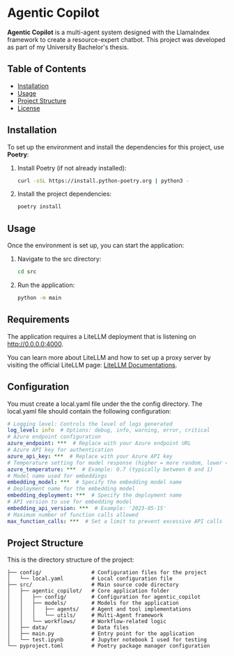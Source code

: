 # Agentic Copilot

**Agentic Copilot** is a multi-agent system designed with the LlamaIndex framework to create a resource-expert chatbot. This project was developed as part of my University Bachelor's thesis.

## Table of Contents

- [Installation](#installation)
- [Usage](#usage)
- [Project Structure](#project-structure)
- [License](#license)

## Installation

To set up the environment and install the dependencies for this project, use **Poetry**:

1. Install Poetry (if not already installed):

   ```bash
   curl -sSL https://install.python-poetry.org | python3 -
   ```

2. Install the project dependencies:

   ```bash
   poetry install
   ```

## Usage

Once the environment is set up, you can start the application:

1. Navigate to the src directory:

   ```bash
   cd src
   ```

2. Run the application:

   ```bash
   python -m main
   ```

## Requirements

The application requires a LiteLLM deployment that is listening on http://0.0.0.0:4000.

You can learn more about LiteLLM and how to set up a proxy server by visiting the official LiteLLM page: [LiteLLM Documentations](https://docs.litellm.ai/).

## Configuration

You must create a local.yaml file under the the config directory. The local.yaml file should contain the following configuration:

```yaml
# Logging level: Controls the level of logs generated
log_level: info  # Options: debug, info, warning, error, critical
# Azure endpoint configuration
azure_endpoint: ***  # Replace with your Azure endpoint URL
# Azure API key for authentication
azure_api_key: ***  # Replace with your Azure API key
# Temperature setting for model response (higher = more random, lower = more focused)
azure_temperature: ***  # Example: 0.7 (typically between 0 and 1)
# Model name used for embeddings
embedding_model: ***  # Specify the embedding model name
# Deployment name for the embedding model
embedding_deployment: ***  # Specify the deployment name
# API version to use for embedding model
embedding_api_version: ***  # Example: '2023-05-15'
# Maximum number of function calls allowed
max_function_calls: ***  # Set a limit to prevent excessive API calls
```

## Project Structure

This is the directory structure of the project:

```plainetxt
├── config/                # Configuration files for the project
│   └── local.yaml         # Local configuration file
├── src/                   # Main source code directory
│   ├── agentic_copilot/   # Core application folder
│   │   ├── config/        # Configuration for agentic_copilot
│   │   ├── models/        # Models for the application
│   │   │   ├── agents/    # Agent and tool implementations
│   │   │   └── utils/     # Multi-Agent framework
│   │   └── workflows/     # Workflow-related logic
│   ├── data/              # Data files
│   ├── main.py            # Entry point for the application
│   └── test.ipynb         # Jupyter notebook I used for testing
└── pyproject.toml         # Poetry package manager configuration
```
